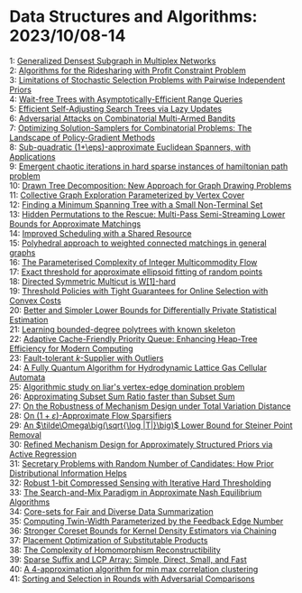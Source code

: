 # Data Structures and Algorithms: 2023/10/08-14  
1: [Generalized Densest Subgraph in Multiplex Networks](https://doi.org/10.48550/arXiv.2310.04893)  
2: [Algorithms for the Ridesharing with Profit Constraint Problem](https://doi.org/10.48550/arXiv.2310.04933)  
3: [Limitations of Stochastic Selection Problems with Pairwise Independent  Priors](https://doi.org/10.48550/arXiv.2310.05240)  
4: [Wait-free Trees with Asymptotically-Efficient Range Queries](https://doi.org/10.48550/arXiv.2310.05293)  
5: [Efficient Self-Adjusting Search Trees via Lazy Updates](https://doi.org/10.48550/arXiv.2310.05298)  
6: [Adversarial Attacks on Combinatorial Multi-Armed Bandits](https://doi.org/10.48550/arXiv.2310.05308)  
7: [Optimizing Solution-Samplers for Combinatorial Problems: The Landscape  of Policy-Gradient Methods](https://doi.org/10.48550/arXiv.2310.05309)  
8: [Sub-quadratic (1+\eps)-approximate Euclidean Spanners, with Applications](https://doi.org/10.48550/arXiv.2310.05315)  
9: [Emergent chaotic iterations in hard sparse instances of hamiltonian path  problem](https://doi.org/10.48550/arXiv.2310.05427)  
10: [Drawn Tree Decomposition: New Approach for Graph Drawing Problems](https://doi.org/10.48550/arXiv.2310.05471)  
11: [Collective Graph Exploration Parameterized by Vertex Cover](https://doi.org/10.48550/arXiv.2310.05480)  
12: [Finding a Minimum Spanning Tree with a Small Non-Terminal Set](https://doi.org/10.48550/arXiv.2310.05494)  
13: [Hidden Permutations to the Rescue: Multi-Pass Semi-Streaming Lower  Bounds for Approximate Matchings](https://doi.org/10.48550/arXiv.2310.05728)  
14: [Improved Scheduling with a Shared Resource](https://doi.org/10.48550/arXiv.2310.05732)  
15: [Polyhedral approach to weighted connected matchings in general graphs](https://doi.org/10.48550/arXiv.2310.05733)  
16: [The Parameterised Complexity of Integer Multicommodity Flow](https://doi.org/10.48550/arXiv.2310.05784)  
17: [Exact threshold for approximate ellipsoid fitting of random points](https://doi.org/10.48550/arXiv.2310.05787)  
18: [Directed Symmetric Multicut is W[1]-hard](https://doi.org/10.48550/arXiv.2310.05839)  
19: [Threshold Policies with Tight Guarantees for Online Selection with  Convex Costs](https://doi.org/10.48550/arXiv.2310.06166)  
20: [Better and Simpler Lower Bounds for Differentially Private Statistical  Estimation](https://doi.org/10.48550/arXiv.2310.06289)  
21: [Learning bounded-degree polytrees with known skeleton](https://doi.org/10.48550/arXiv.2310.06333)  
22: [Adaptive Cache-Friendly Priority Queue: Enhancing Heap-Tree Efficiency  for Modern Computing](https://doi.org/10.48550/arXiv.2310.06663)  
23: [Fault-tolerant $k$-Supplier with Outliers](https://doi.org/10.48550/arXiv.2310.07208)  
24: [A Fully Quantum Algorithm for Hydrodynamic Lattice Gas Cellular Automata](https://doi.org/10.48550/arXiv.2310.07362)  
25: [Algorithmic study on liar's vertex-edge domination problem](https://doi.org/10.48550/arXiv.2310.07465)  
26: [Approximating Subset Sum Ratio faster than Subset Sum](https://doi.org/10.48550/arXiv.2310.07595)  
27: [On the Robustness of Mechanism Design under Total Variation Distance](https://doi.org/10.48550/arXiv.2310.07809)  
28: [On $(1+\varepsilon)$-Approximate Flow Sparsifiers](https://doi.org/10.48550/arXiv.2310.07857)  
29: [An $\tilde\Omega\big(\sqrt{\log |T|}\big)$ Lower Bound for Steiner Point  Removal](https://doi.org/10.48550/arXiv.2310.07862)  
30: [Refined Mechanism Design for Approximately Structured Priors via Active  Regression](https://doi.org/10.48550/arXiv.2310.07874)  
31: [Secretary Problems with Random Number of Candidates: How Prior  Distributional Information Helps](https://doi.org/10.48550/arXiv.2310.07884)  
32: [Robust 1-bit Compressed Sensing with Iterative Hard Thresholding](https://doi.org/10.48550/arXiv.2310.08019)  
33: [The Search-and-Mix Paradigm in Approximate Nash Equilibrium Algorithms](https://doi.org/10.48550/arXiv.2310.08066)  
34: [Core-sets for Fair and Diverse Data Summarization](https://doi.org/10.48550/arXiv.2310.08122)  
35: [Computing Twin-Width Parameterized by the Feedback Edge Number](https://doi.org/10.48550/arXiv.2310.08243)  
36: [Stronger Coreset Bounds for Kernel Density Estimators via Chaining](https://doi.org/10.48550/arXiv.2310.08548)  
37: [Placement Optimization of Substitutable Products](https://doi.org/10.48550/arXiv.2310.08568)  
38: [The Complexity of Homomorphism Reconstructibility](https://doi.org/10.48550/arXiv.2310.09009)  
39: [Sparse Suffix and LCP Array: Simple, Direct, Small, and Fast](https://doi.org/10.48550/arXiv.2310.09023)  
40: [A 4-approximation algorithm for min max correlation clustering](https://doi.org/10.48550/arXiv.2310.09196)  
41: [Sorting and Selection in Rounds with Adversarial Comparisons](https://doi.org/10.48550/arXiv.2310.09483)  